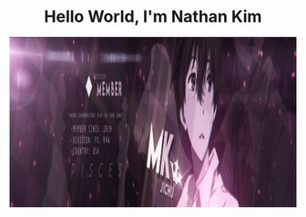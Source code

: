<h1 align="center">Hello World, I'm Nathan Kim </h1>
<p align="center">
  <img width="1000" height="300" src="/src/monokuroBanner.png">
</p>

